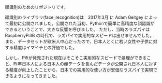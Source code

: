 顔識別のためのリポジトリです。

顔識別のライブラリ(face_recognition)は　2017年3月 に Adam Geitgey によって最初に公開されました。公開された当初、Pythonで簡単に高精度な顔認識ができるということで、大きな反響を呼びました。
ただし、当時のラズパイは　RaspberryPi3B の時代で、ラズパイで実用的なスピードは出せませんでした。また、データセットが欧米人中心だったので、日本人とくに若い女性や子供に対する精度はイマイチとの評価でした。

しかし、Pi5が発売された現在はそこそこ実用的なスピードで処理ができること、昨年日本人による日本人の顔データを含んだデータが公開され日本人に対する精度が向上したことから、日本での実用的な使い方が安価なラズパイで実現できるようになってきました。

